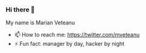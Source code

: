 ### Hi there 👋

My name is Marian Veteanu

- 📫 How to reach me: https://twitter.com/mveteanu
- ⚡ Fun fact: manager by day, hacker by night
